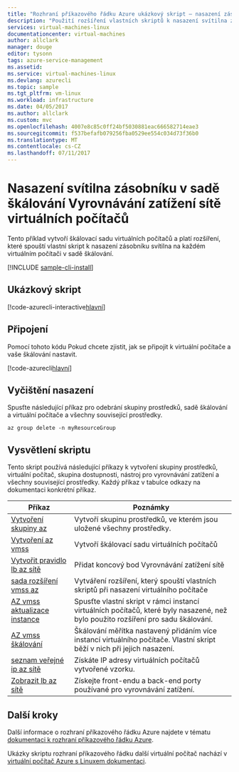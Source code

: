 ```yaml
---
title: "Rozhraní příkazového řádku Azure ukázkový skript – nasazení zásobníku svítilna ve Škálovací sadě Vyrovnávání zatížení sítě Machin virtuální | Microsoft Docs"
description: "Použití rozšíření vlastních skriptů k nasazení svítilna zásobníku v zatížení = sad v Azure škálování vyrovnáváním virtuálního počítače."
services: virtual-machines-linux
documentationcenter: virtual-machines
author: allclark
manager: douge
editor: tysonn
tags: azure-service-management
ms.assetid: 
ms.service: virtual-machines-linux
ms.devlang: azurecli
ms.topic: sample
ms.tgt_pltfrm: vm-linux
ms.workload: infrastructure
ms.date: 04/05/2017
ms.author: allclark
ms.custom: mvc
ms.openlocfilehash: 4007e8c85c0ff24bf5030881eac666582714eae3
ms.sourcegitcommit: f537befafb079256fba0529ee554c034d73f36b0
ms.translationtype: MT
ms.contentlocale: cs-CZ
ms.lasthandoff: 07/11/2017
---
```

# <a name="deploy-the-lamp-stack-in-a-load-balanced-virtual-machine-scale-set"></a>Nasazení svítilna zásobníku v sadě škálování Vyrovnávání zatížení sítě virtuálních počítačů

Tento příklad vytvoří škálovací sadu virtuálních počítačů a platí rozšíření, které spouští vlastní skript k nasazení zásobníku svítilna na každém virtuálním počítači v sadě škálování.

[!INCLUDE [sample-cli-install](../../../includes/sample-cli-install.md)]

## <a name="sample-script"></a>Ukázkový skript

[!code-azurecli-interactive[hlavní](../../../cli_scripts/virtual-machine/create-scaleset-php-ansible/build-stack.sh "vytvořit škálování virtuálních počítačů s svítilna zásobníku")]

## <a name="connect"></a>Připojení

Pomocí tohoto kódu Pokud chcete zjistit, jak se připojit k virtuální počítače a vaše škálování nastavit.

[!code-azurecli[hlavní](../../../cli_scripts/virtual-machine/create-scaleset-php-ansible/how-to-access.sh "přístup škálovací sadu virtuálních počítačů")]

## <a name="clean-up-deployment"></a>Vyčištění nasazení 

Spusťte následující příkaz pro odebrání skupiny prostředků, sadě škálování a virtuální počítače a všechny související prostředky.

```azurecli-interactive 
az group delete -n myResourceGroup
```

## <a name="script-explanation"></a>Vysvětlení skriptu

Tento skript používá následující příkazy k vytvoření skupiny prostředků, virtuální počítač, skupina dostupnosti, nástroj pro vyrovnávání zatížení a všechny související prostředky. Každý příkaz v tabulce odkazy na dokumentaci konkrétní příkaz.

| Příkaz | Poznámky |
|---|---|
| [Vytvoření skupiny az](https://docs.microsoft.com/cli/azure/group#create) | Vytvoří skupinu prostředků, ve kterém jsou uložené všechny prostředky. |
| [Vytvoření az vmss](https://docs.microsoft.com/cli/azure/vmss#create) | Vytvoří škálovací sadu virtuálních počítačů |
| [Vytvořit pravidlo lb az sítě](https://docs.microsoft.com/cli/azure/network/lb/rule#create) | Přidat koncový bod Vyrovnávání zatížení sítě |
| [sada rozšíření vmss az](https://docs.microsoft.com/cli/azure/vmss/extension#set) | Vytváření rozšíření, který spouští vlastních skriptů při nasazení virtuálního počítače |
| [AZ vmss aktualizace instance](https://docs.microsoft.com/cli/azure/vmss#update-instances) | Spusťte vlastní skript v rámci instancí virtuálních počítačů, které byly nasazené, než bylo použito rozšíření pro sadu škálování. |
| [AZ vmss škálování](https://docs.microsoft.com/cli/azure/vmss#scale) | Škálování měřítka nastavený přidáním více instancí virtuálního počítače. Vlastní skript běží v nich při jejich nasazení. |
| [seznam veřejné ip az sítě](https://docs.microsoft.com/cli/azure/network/public-ip#list) | Získáte IP adresy virtuálních počítačů vytvořené vzorku. |
| [Zobrazit lb az sítě](https://docs.microsoft.com/cli/azure/network/lb#show) | Získejte front-endu a back-end porty používané pro vyrovnávání zatížení. |

## <a name="next-steps"></a>Další kroky

Další informace o rozhraní příkazového řádku Azure najdete v tématu [dokumentaci k rozhraní příkazového řádku Azure](https://docs.microsoft.com/cli/azure/overview).

Ukázky skriptu rozhraní příkazového řádku další virtuální počítač nachází v [virtuální počítač Azure s Linuxem dokumentaci](../linux/cli-samples.md?toc=%2fazure%2fvirtual-machines%2flinux%2ftoc.json).

